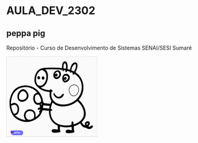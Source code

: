 # AULA_DEV_2302
## peppa pig
Repositório - Curso de Desenvolvimento de Sistemas SENAI/SESI Sumaré

![This is an image](imagem.png)
